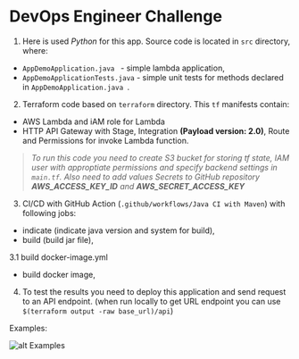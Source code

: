 # DevOps Engineer Challenge

1. Here is used *Python* for this app. Source code is located in `src` directory, where: 
- `AppDemoApplication.java ` - simple lambda application,
- `AppDemoApplicationTests.java` - simple unit tests for methods declared in `AppDemoApplication.java `.

2. Terraform code based on `terraform` directory. This `tf` manifests contain:
- AWS Lambda and iAM role for Lambda
- HTTP API Gateway with Stage, Integration **(Payload version: 2.0)**, Route and Permissions for invoke Lambda function.

>*To run this code you need to create S3 bucket for storing tf state, IAM user with approptiate permissions and specify backend settings in `main.tf`. Also need to add values Secrets to GitHub repository **AWS_ACCESS_KEY_ID** and **AWS_SECRET_ACCESS_KEY***

3. CI/CD with GitHub Action (`.github/workflows/Java CI with Maven`) with following jobs:
- indicate (indicate java version and system for build),
- build (build jar file),

3.1 build docker-image.yml 
- build docker image,


4. To test the results you need to deploy this application and send request to an API endpoint. (when run locally to get URL endpoint you can use `$(terraform output -raw base_url)/api`)

Examples:

![alt Examples](images/examples.png)
